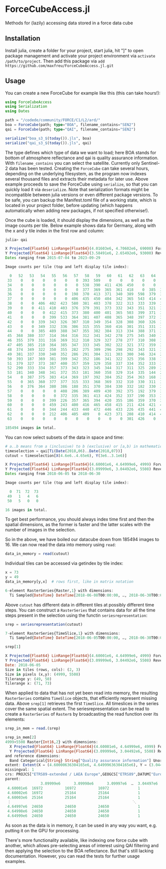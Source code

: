 # ForceCubeAccess.jl

Methods for (lazily) accessing data stored in a force data cube

## Installation
Install julia, create a folder for your project, start julia, hit "]" to open package management and activate your project environment via `activate /path/to/project`. Then add this package via `add https://github.com/maxfreu/ForceCubeAccess.jl.git`

## Usage
You can create a new ForceCube for example like this (this can take hours!):

```julia
using ForceCubeAccess
using Serialization
using Dates

path = "/codede/community/FORCE/C1/L2/ard/"
boa = ForceCube(path; type="BOA", filename_contains="SEN2")
qai = ForceCube(path; type="QAI", filename_contains="SEN2")

serialize("boa_s3_$(today()).jls", boa)
serialize("qai_s3_$(today()).jls", qai)
```
The type defines which type of data we want to load; here BOA stands for bottom of atmosphere reflectance and qai is quality assurance information. With `filename_contains` you can select the satellite. Currently only Sentinel-2 data has been tested. Creating the `ForceCube` can take several hours, depending on the underlying filesystem, as the program now indexes several thousand files and extracts their metadata for later use. Above example proceeds to save the ForceCube using `serialize`, so that you can quickly load it via `deserialize`. Note that serialization formats might be incompatible between julia versions or even different package versions. To be safe, you can backup the Manifest.toml file of a working state, which is located in your project folder, before updating (which happens automatically when adding new packages, if not specified otherwise!).

Once the cube is loaded, it should display the dimensions, as well as the image counts per tile. Below example shows data for Germany, along with the x and y tile index in the first row and column:

```julia
julia> qai

X Projected{Float64} LinRange{Float64}(4.01603e6, 4.70602e6, 69000) ForwardOrdered Regular Intervals crs: WellKnownText,
Y Projected{Float64} LinRange{Float64}(3.58491e6, 2.65492e6, 93000) ReverseOrdered Regular Intervals crs: WellKnownText
Dates ranging from 2015-07-04 to 2023-09-29

Image counts per tile (top and left display tile index):

  0   52   53   54   55   56   57   58   59   60   61   62   63   64   65   66   67   68   69   70   71   72   73   74
 33    0    0    0    0    0    0  393  509    0    0    0    0    0    0    0    0    0    0    0    0    0    0    0
 34    0    0    0    0    0    0  538  390  411  436  450    0    0    0    0    0    0    0    0    0    0    0    0
 35    0    0    0    0    0    0  377  369  365  361  418    0  385  370    0  422  385  582  342    0    0    0    0
 36    0    0    0    0    0  198  370  413  371  340  389  598  379  386  417  425  384  387  395  350    0    0    0
 37    0    0    0    0    0  406  435  450  404  342  365  543  414  424  431  371  409  411  453  435    0    0    0
 38    0    0  406  402  423  580  381  403  378  322  313  333  339  330  358  310  486  371  389  402    0    0    0
 39    0    0  411  410  403  376  379  391  373  332  343  351  321  332  359  335  415  378  371  341  363    0    0
 40    0    0    0  412  415  373  380  400  401  365  503  399  371  360  389  363  391  425  421  366  366    0    0
 41    0    0    0  399  533  364  381  407  408  365  348  397  372  367  398  352  392  418  428  333  336    0    0
 42    0    0  339  343  326  307  310  349  354  328  308  360  326  325  367  471  351  342  386  365  351    0    0
 43    0    0  349  332  336  306  315  355  360  416  301  351  331  323  360  340  342  340  422  392  375  405    0
 44    0    0  385  489  388  347  355  382  384  313  334  388  371  370  392  385  392  388  435  390  371  412    0
 45  368  380  337  314  364  316  312  341  342  278  275  345  340  331  363  345  359  356  401  353  328  378    0
 46  355  379  331  316  369  312  310  329  327  278  277  310  308  332  327  354  349  351  390  354  344  384    0
 47  405  385  210  364  385  347  333  345  302  322  321  372  359  350  396  388  398  396  434  373  380  413  425
 48  374  349  322  350  355  282  275  309  296  298  292  343  321  317  350  355  345  350  395  307  341  390  400
 49  381  337  330  340  352  286  291  304  311  303  300  346  324  233  359  351  342  328  378  168  332  386    0
 50  393  187  369  381  399  342  352  186  341  322  325  356  338  163  385  381  374  366  396  344    0    0    0
 51  379  327  373  387  400  357  359  329  358  337  334  352  333  309  366  372  371  394  386    0    0    0    0
 52  290  333  334  357  373  343  323  345  344  317  311  325  289  287  343  319  306    0    0    0    0    0    0
 53  181  340  348  341  372  353  181  360  358  329  314  335  144  297  342  320  311    0    0    0    0    0    0
 54    0  387  375  383  414  369  197  392  384  352  354  363  168  345  380  376  379  353    0    0    0    0    0
 55    0  365  360  377  377  315  333  368  369  332  310  330  311  329  356  354  356  355  336    0    0    0    0
 56    0  376  364  380  386  188  351  370  384  330  332  182  330  330  363  366  357  183  384  373    0    0    0
 57    0    0    0    0  408  206  389  409  430  392  375  192  379  374  406  383  387  206  393  416    0    0    0
 58    0    0    0    0  372  335  361  413  424  352  337  190  353  345  375  356  351  175  375  393    0    0    0
 59    0    0    0  399  226  357  365  394  420  355  186  359  370  385  411  380  364  187  382    0    0    0    0
 60    0    0    0  459  243  400  416  465  458  415  211  424  421  439  460  441  221  391  433    0    0    0    0
 61    0    0    0  344  244  433  440  472  446  433  226  435  441  438  467  432  207  426  428    0    0    0    0
 62    0    0    0  212  406  405  409    0  423  371  208  410  414  406  446  414  202  396  374    0    0    0    0
 63    0    0    0    0    0    0    0    0    0    0  301  426    0    0    0    0    0    0    0    0    0    0    0

185494 images in total.
```

You can now select subsets of the data in space and time:

```julia
# a..b means from a (inclusive) to b (exclusive) or [a,b) in mathematical notation
timeselection = qai[Ti(Date(2018,06)..Date(2018,07))]
cutout = timeselection[X(4.6e6..4.65e6), Y(3e6..3.1e6)]

X Projected{Float64} LinRange{Float64}(4.60001e6, 4.64999e6, 4999) ForwardOrdered Regular Intervals crs: WellKnownText,
Y Projected{Float64} LinRange{Float64}(3.09999e6, 3.04492e6, 5508) ReverseOrdered Regular Intervals crs: WellKnownText
Dates ranging from 2018-06-05 to 2018-06-30

Image counts per tile (top and left display tile index):

  0  71  72  73
 49   1   4   6
 50   5   0   0

16 images in total.
```
To get best performance, you should always index time first and then the spatial dimensions, as the former is faster and the latter scales with the number of images in the selection.

So in the above, we have boiled our datacube down from 185494 images to 16. We can now read the data into memory using `read`:

```julia
data_in_memory = read(cutout)
```

Individual tiles can be accessed via getindex by tile index:
```julia
x = 73
y = 49
data_in_memory[y,x]  # rows first, like in matrix notation

6-element RasterSeries{Raster,1} with dimensions: 
  Ti Sampled{DateTime} DateTime[2018-06-08T00:00:00, …, 2018-06-30T00:00:00] ForwardOrdered Irregular Points
```

Above `cutout` has different data in different tiles at possibly different time steps. You can construct a `RasterSeries` that contains data for all the time steps present in the selection using the functin `seriesrepresentation`:
```julia
srep = seriesrepresentation(cutout)

7-element RasterSeries{TimeSlice,1} with dimensions: 
  Ti Sampled{DateTime} DateTime[2018-06-05T00:00:00, …, 2018-06-30T00:00:00] ForwardOrdered Irregular Points

srep[1]

X Projected{Float64} LinRange{Float64}(4.60001e6, 4.64999e6, 4999) ForwardOrdered Regular Intervals crs: WellKnownText,
Y Projected{Float64} LinRange{Float64}(3.09999e6, 3.04492e6, 5508) ReverseOrdered Regular Intervals crs: WellKnownText
Date: 2018-06-05
Size in tiles (rows, cols): (2, 3)
Size in pixels (x,y): (4999, 5508)
Tilerange y: (49, 50)
Tilerange x: (71, 73)
```
When applied to data that has not yet been read into memory, the resulting `RasterSeries` contains `TimeSlice` objects, that efficiently represent missing data. Above `srep[1]` retrieves the first `TimeSlice`. All timeslices in the series cover the same spatial extent. The seriesrepresentation can be read to create a `RasterSeries` of `Raster`s by broadcasting the read function over its elements:

```julia
srep_in_mem = read.(srep)

srep_in_mem[2]
4999×5508 Raster{Int16,2} with dimensions: 
  X Projected{Float64} LinRange{Float64}(4.60001e6, 4.64999e6, 4999) ForwardOrdered Regular Intervals crs: WellKnownText,
  Y Projected{Float64} LinRange{Float64}(3.09999e6, 3.04492e6, 5508) ReverseOrdered Regular Intervals crs: WellKnownText
and reference dimensions: 
  Band Categorical{String} String["Quality assurance information"] Unordered
extent: Extent(X = (4.60000636304165e6, 4.64999636304165e6), Y = (3.0449196079648044e6, 3.0999996079648044e6))
missingval: 1
crs: PROJCS["ETRS89-extended / LAEA Europe",GEOGCS["ETRS89",DATUM["European_Terrestrial_Reference_System_1989",SPHEROID["GRS 1980",6378137,298.257222101,AUTHORITY["EPSG","7019"]],AUTHORITY["EPSG","6258"]],PRIMEM["Greenwich",0,AUTHORITY["EPSG","8901"]],UNIT["degree",0.0174532925199433,AUTHORITY["EPSG","9122"]],AUTHORITY["EPSG","4258"]],PROJECTION["Lambert_Azimuthal_Equal_Area"],PARAMETER["latitude_of_center",52],PARAMETER["longitude_of_center",10],PARAMETER["false_easting",4321000],PARAMETER["false_northing",3210000],UNIT["metre",1,AUTHORITY["EPSG","9001"]],AXIS["Northing",NORTH],AXIS["Easting",EAST],AUTHORITY["EPSG","3035"]]
parent:
                3.09999e6      3.09998e6      3.09997e6  …  3.04497e6  3.04496e6  3.04495e6  3.04494e6  3.04493e6  3.04492e6
 4.60001e6  16972          16972          16972             1          1          1          1          1          1
 4.60002e6  16972          25164          25164             1          1          1          1          1          1
 4.60003e6  25164          25164          25164             1          1          1          1          1          1
 ⋮                                                       ⋱                                              ⋮          
 4.64997e6  24650          24650          24650             1          1          1          1          1          1
 4.64998e6  24650          24650          24650             1          1          1          1          1          1
 4.64999e6  24650          24650          24650             1          1          1          1          1          1
```

As soon as the data is in memory, it can be used in any way you want, e.g. putting it on the GPU for processing.

There's more functionality available, like indexing one force cube with another, which allows pre-selecting areas of interest using QAI filtering and then applying the selection to the BOA reflectance. But that's still lacking documentation. However, you can read the tests for further usage examples.
